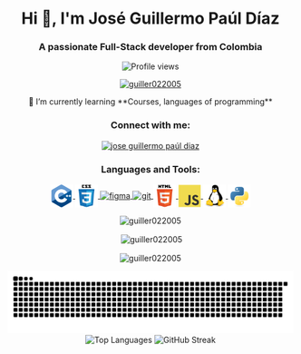 
<h1 align="center" align="center">Hi 👋, I'm José Guillermo Paúl Díaz</h1>
<h3 align="center">A passionate Full-Stack developer from Colombia</h3>

<p align="center"><img src="https://visitcount.itsvg.in/api?id=guiller022005&label=Profile%20Views&color=F75C03&icon=5&pretty=false" alt="Profile views" /></p>

<p align="center"> <a href="https://github.com/ryo-ma/github-profile-trophy"><img src="https://github-profile-trophy.vercel.app/?username=guiller022005" alt="guiller022005" /></a> </p>

<p align="center">🌱 I’m currently learning **Courses, languages of programming**</p>

<h3 align="center">Connect with me:</h3>
<p align="center">
<a align="center" href="https://linkedin.com/in/jose guillermo paúl diaz" target="blank"><img align="center" src="https://raw.githubusercontent.com/rahuldkjain/github-profile-readme-generator/master/src/images/icons/Social/linked-in-alt.svg" alt="jose guillermo paúl diaz" height="30" width="40" /></a>
</p>

<h3 align="center">Languages and Tools:</h3>
<p align="center"> <a align="center" href="https://www.w3schools.com/cpp/" target="_blank" rel="noreferrer"> <img align="center" src="https://raw.githubusercontent.com/devicons/devicon/master/icons/cplusplus/cplusplus-original.svg" alt="cplusplus" width="40" height="40"/> </a> <a align="center" href="https://www.w3schools.com/css/" target="_blank" rel="noreferrer"> <img align="center" src="https://raw.githubusercontent.com/devicons/devicon/master/icons/css3/css3-original-wordmark.svg" alt="css3" width="40" height="40"/> </a> <a href="https://www.figma.com/" target="_blank" rel="noreferrer"> <img align="center" src="https://www.vectorlogo.zone/logos/figma/figma-icon.svg" alt="figma" width="40" height="40"/> </a> <a align="center" href="https://git-scm.com/" target="_blank" rel="noreferrer"> <img align="center" src="https://www.vectorlogo.zone/logos/git-scm/git-scm-icon.svg" alt="git" width="40" height="40"/> </a> <a align="center" href="https://www.w3.org/html/" target="_blank" rel="noreferrer"> <img align="center" src="https://raw.githubusercontent.com/devicons/devicon/master/icons/html5/html5-original-wordmark.svg" alt="html5" width="40" height="40"/> </a> <a align="center" href="https://developer.mozilla.org/en-US/docs/Web/JavaScript" target="_blank" rel="noreferrer"> <img align="center" src="https://raw.githubusercontent.com/devicons/devicon/master/icons/javascript/javascript-original.svg" alt="javascript" width="40" height="40"/> </a> <a align="center" href="https://www.linux.org/" target="_blank" rel="noreferrer"> <img 
align="center" src="https://raw.githubusercontent.com/devicons/devicon/master/icons/linux/linux-original.svg" alt="linux" width="40" height="40"/> </a> <a align="center" href="https://www.python.org" target="_blank" rel="noreferrer"> <img  align="center"src="https://raw.githubusercontent.com/devicons/devicon/master/icons/python/python-original.svg" alt="python" width="40" height="40"/> </a> </p>

<p align="center" ><img align="center" src="https://github-readme-stats.vercel.app/api/top-langs?username=guiller022005&show_icons=true&locale=en&layout=compact" alt="guiller022005" /></p>

<p align="center" >&nbsp;<img align="center" src="https://github-readme-stats.vercel.app/api?username=guiller022005&show_icons=true&locale=en" alt="guiller022005" /></p>

<p align="center" ><img align="center" src="https://github-readme-streak-stats.herokuapp.com/?user=guiller022005&" alt="guiller022005" /></p>

<picture style="jutify">
  <source media="(prefers-color-scheme: dark)" srcset="https://raw.githubusercontent.com/CODE-G-ROOT/CODE-G-ROOT/output/github-contribution-grid-snake-dark.svg">
  <img alt="github contribution grid snake animation" src="https://raw.githubusercontent.com/CODE-G-ROOT/CODE-G-ROOT/output/github-contribution-grid-snake.svg">
</picture>  


<div align="center">
  <img src="https://github-readme-stats.vercel.app/api/top-langs?username=guiller022005&show_icons=true&locale=en&layout=compact&theme=radical" alt="Top Languages" />
  <img src="https://github-readme-streak-stats.herokuapp.com/?user=guiller022005&theme=dracula&border_radius=20&date_format=j%20M%5B%20Y%5D&mode=weekly" alt="GitHub Streak" />
</div>
